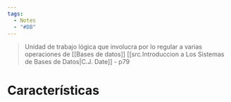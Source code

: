 ```yaml
---
tags:
  - Notes
  - "#DB"
---
```

>Unidad de trabajo lógica que involucra por lo regular a varias operaciones de [[Bases de datos]]
>[[src.Introduccion a Los Sistemas de Bases de Datos|C.J. Date]] - p79

# Características
